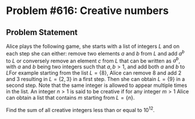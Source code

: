 # Problem #616: Creative numbers 

## Problem Statement 

Alice plays the following game, she starts with a list of integers $L$ and on each step she can either:
remove two elements $a$ and $b$ from $L$ and add $a^b$ to $L$
or conversely remove an element $c$ from $L$ that can be written as $a^b$, with $a$ and $b$ being two integers such that $a, b > 1$, and add both $a$ and $b$ to $L$For example starting from the list $L=\{8\}$, Alice can remove $8$ and add $2$ and $3$ resulting in $L=\{2,3\}$ in a first step. Then she can obtain $L=\{9\}$ in a second step.
Note that the same integer is allowed to appear multiple times in the list.
An integer $n>1$ is said to be creative if for any integer $m>1$ Alice can obtain a list that contains $m$ starting from $L=\{n\}$.

Find the sum of all creative integers less than or equal to $10^{12}$.
